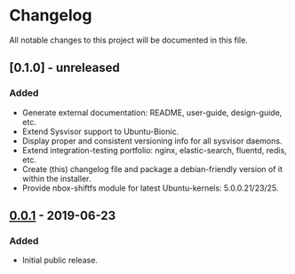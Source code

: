 # Changelog
All notable changes to this project will be documented in this file.

## [0.1.0] - unreleased
### Added
  * Generate external documentation: README, user-guide, design-guide, etc.
  * Extend Sysvisor support to Ubuntu-Bionic.
  * Display proper and consistent versioning info for all sysvisor daemons.
  * Extend integration-testing portfolio: nginx, elastic-search, fluentd, redis, etc.
  * Create (this) changelog file and package a debian-friendly version of it within the installer.
  * Provide nbox-shiftfs module for latest Ubuntu-kernels: 5.0.0.21/23/25.

## [0.0.1] - 2019-06-23
### Added
  * Initial public release.

[0.0.1]: https://github.com/nestybox/sysvisor-external/releases/tag/v0.0.1